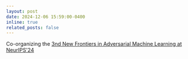 ```yaml
---
layout: post
date: 2024-12-06 15:59:00-0400
inline: true
related_posts: false
---
```


Co-organizing the [3nd New Frontiers in Adversarial Machine Learning at NeurIPS'24](https://advml-frontier.github.io/)
